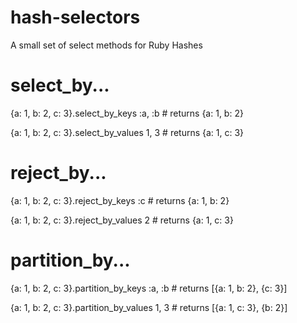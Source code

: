 hash-selectors
==============

A small set of select methods for Ruby Hashes

# select_by...
{a: 1, b: 2, c: 3}.select_by_keys :a, :b # returns {a: 1, b: 2}

{a: 1, b: 2, c: 3}.select_by_values 1, 3 # returns {a: 1, c: 3}

# reject_by...
{a: 1, b: 2, c: 3}.reject_by_keys :c  # returns {a: 1, b: 2}

{a: 1, b: 2, c: 3}.reject_by_values 2 # returns {a: 1, c: 3}

# partition_by...
{a: 1, b: 2, c: 3}.partition_by_keys :a, :b # returns [{a: 1, b: 2}, {c: 3}]

{a: 1, b: 2, c: 3}.partition_by_values 1, 3 # returns [{a: 1, c: 3}, {b: 2}]
